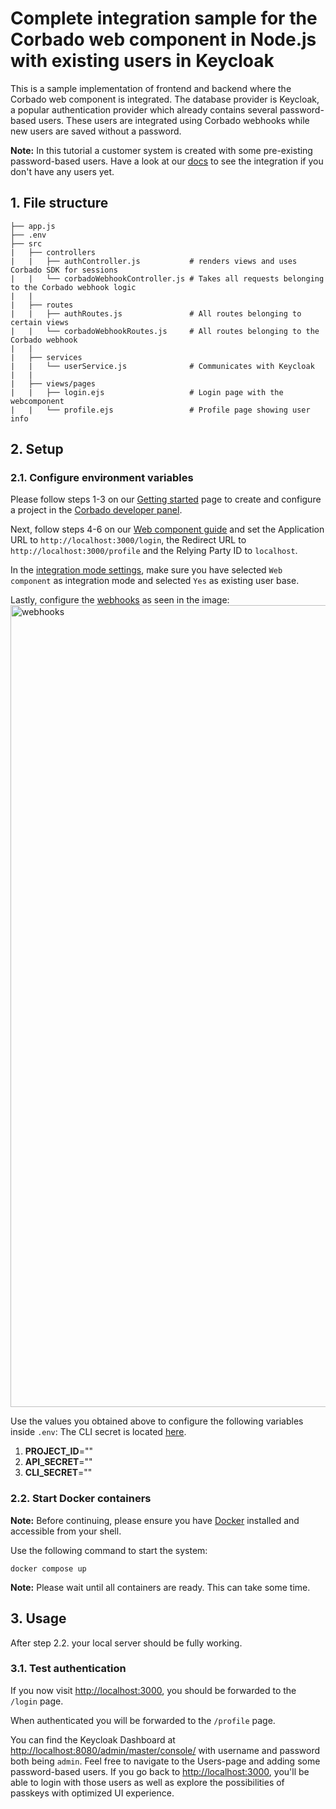 # Complete integration sample for the Corbado web component in Node.js with existing users in Keycloak

This is a sample implementation of frontend and backend where the Corbado web component is integrated. The database provider is Keycloak, a popular authentication provider which already contains several password-based users. These
users are integrated using Corbado webhooks while new users are saved without a password.

**Note:** In this tutorial a customer system is created with some pre-existing password-based users. Have a look at our [docs](https://docs.corbado.com/integrations/web-component/no-existing-user-base) to see the integration if you don't have any users yet.

## 1. File structure

```
├── app.js
├── .env
├── src
|   ├── controllers
|   |   ├── authController.js           # renders views and uses Corbado SDK for sessions
|   |   └── corbadoWebhookController.js # Takes all requests belonging to the Corbado webhook logic
|   |
|   ├── routes
|   |   ├── authRoutes.js               # All routes belonging to certain views
|   |   └── corbadoWebhookRoutes.js     # All routes belonging to the Corbado webhook
|   |
|   ├── services
|   |   └── userService.js              # Communicates with Keycloak
|   |
|   ├── views/pages
|   |   ├── login.ejs                   # Login page with the webcomponent
|   |   └── profile.ejs                 # Profile page showing user info
```

## 2. Setup

### 2.1. Configure environment variables

Please follow steps 1-3 on our [Getting started](https://docs.corbado.com/overview/getting-started) page to create and configure a project in the [Corbado developer panel](https://app.corbado.com).

Next, follow steps 4-6 on our [Web component guide](https://docs.corbado.com/integrations/web-component#4.-define-application-url) and set the Application URL to `http://localhost:3000/login`, the Redirect URL to `http://localhost:3000/profile` and the Relying Party ID to `localhost`.

In the [integration mode settings](https://app.corbado.com/app/settings/integration-mode), make sure you have selected `Web component` as integration mode and selected `Yes` as existing user base.

Lastly, configure the [webhooks](https://app.corbado.com/app/settings/webhooks) as seen in the image:
<img width="1283" alt="webhooks" src="https://github.com/corbado/example-webcomponent-keycloak/assets/23581140/bba5c3de-0d51-4687-a56f-0250069ddf67">

Use the values you obtained above to configure the following variables inside `.env`:
The CLI secret is located [here](https://app.corbado.com/app/settings/credentials/cli-secret).

1. **PROJECT_ID**=""
2. **API_SECRET**=""
3. **CLI_SECRET**=""

### 2.2. Start Docker containers

**Note:** Before continuing, please ensure you have [Docker](https://www.docker.com/products/docker-desktop/) installed and accessible from your shell.

Use the following command to start the system:

```
docker compose up
```

**Note:** Please wait until all containers are ready. This can take some time.

## 3. Usage

After step 2.2. your local server should be fully working.

### 3.1. Test authentication

If you now visit [http://localhost:3000](http://localhost:3000), you should be forwarded to the `/login` page.

When authenticated you will be forwarded to the `/profile` page.

You can find the Keycloak Dashboard at [http://localhost:8080/admin/master/console/](http://localhost:8080/admin/master/console/) with username and password both being `admin`. Feel free to navigate to the Users-page and adding some password-based users. If you go back to [http://localhost:3000](http://localhost:3000), you'll be able to login with those users as well as explore the possibilities of passkeys with optimized UI experience.
